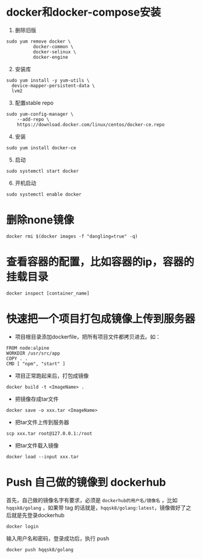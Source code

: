 
# docker和docker-compose安装

1. 删除旧版

```
sudo yum remove docker \
          docker-common \
          docker-selinux \
          docker-engine
```

2.  安装库

```
sudo yum install -y yum-utils \
  device-mapper-persistent-data \
  lvm2
```

3. 配置stable repo
```
sudo yum-config-manager \
    --add-repo \
    https://download.docker.com/linux/centos/docker-ce.repo
```
4. 安装
```
sudo yum install docker-ce
```
5. 启动
```
sudo systemctl start docker
```

6. 开机启动

```
sudo systemctl enable docker
```


# 删除none镜像
```
docker rmi $(docker images -f "dangling=true" -q)
```

# 查看容器的配置，比如容器的ip，容器的挂载目录
```
docker inspect [container_name]
```

# 快速把一个项目打包成镜像上传到服务器
- 项目根目录添加dockerfile，把所有项目文件都拷贝进去。如：
```
FROM node:alpine
WORKDIR /usr/src/app
COPY . .
CMD [ "npm", "start" ]
```

- 项目正常跑起来后，打包成镜像
```
docker build -t <ImageName> .
```

- 把镜像存成tar文件
```
docker save -o xxx.tar <ImageName>
```

- 把tar文件上传到服务器
```
scp xxx.tar root@127.0.0.1:/root
```

- 把tar文件载入镜像
```
docker load --input xxx.tar
```

# Push 自己做的镜像到 dockerhub

首先，自己做的镜像名字有要求，必须是 `dockerhub的用户名/镜像名` ，比如 `hqqsk8/golang` ，如果带 tag 的话就是，`hqqsk8/golang:latest`，镜像做好了之后就是先登录dockerhub
```
docker login
```
输入用户名和密码，登录成功后，执行 push
```
docker push hqqsk8/golang
```